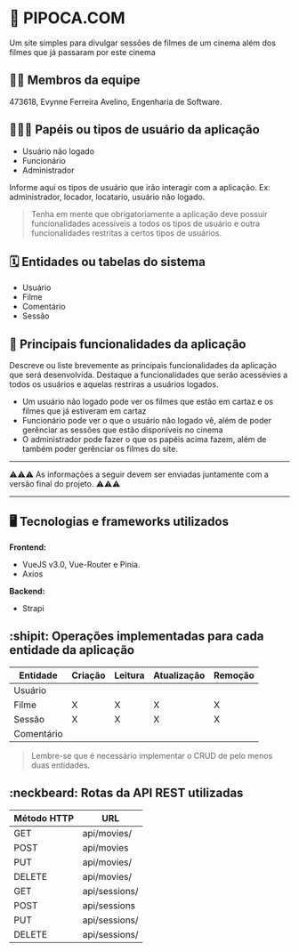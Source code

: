 # :checkered_flag: PIPOCA.COM

Um site simples para divulgar sessões de filmes de um cinema além dos filmes que já passaram por este cinema

## :technologist: Membros da equipe

473618, Evynne Ferreira Avelino, Engenharia de Software.

## :people_holding_hands: Papéis ou tipos de usuário da aplicação

- Usuário não logado
- Funcionário
- Administrador

Informe aqui os tipos de usuário que irão interagir com a aplicação. Ex: administrador, locador, locatario, usuário não logado.

> Tenha em mente que obrigatoriamente a aplicação deve possuir funcionalidades acessíveis a todos os tipos de usuário e outra funcionalidades restritas a certos tipos de usuários.

## :spiral_calendar: Entidades ou tabelas do sistema

- Usuário
- Filme
- Comentário
- Sessão

## :triangular_flag_on_post: Principais funcionalidades da aplicação

Descreve ou liste brevemente as principais funcionalidades da aplicação que será desenvolvida. Destaque a funcionalidades que serão acessévies a todos os usuários e aquelas restriras a usuários logados.

- Um usuário não logado pode ver os filmes que estão em cartaz e os filmes que já estiveram em cartaz
- Funcionário pode ver o que o usuário não logado vê, além de poder gerênciar as sessões que estão disponíveis no cinema
- O administrador pode fazer o que os papéis acima fazem, além de também poder gerênciar os filmes do site.

---

:warning::warning::warning: As informações a seguir devem ser enviadas juntamente com a versão final do projeto. :warning::warning::warning:

---

## :desktop_computer: Tecnologias e frameworks utilizados

**Frontend:**

- VueJS v3.0, Vue-Router e Pinia.
- Axios

**Backend:**

- Strapi

## :shipit: Operações implementadas para cada entidade da aplicação

| Entidade   | Criação | Leitura | Atualização | Remoção |
| ---------- | ------- | ------- | ----------- | ------- |
| Usuário    |         |         |             |         |
| Filme      | X       | X       | X           | X       |
| Sessão     | X       | X       | X           | X       |
| Comentário |         |         |             |         |

> Lembre-se que é necessário implementar o CRUD de pelo menos duas entidades.

## :neckbeard: Rotas da API REST utilizadas

| Método HTTP | URL           |
| ----------- | ------------- |
| GET         | api/movies/   |
| POST        | api/movies    |
| PUT         | api/movies/   |
| DELETE      | api/movies/   |
| GET         | api/sessions/ |
| POST        | api/sessions  |
| PUT         | api/sessions/ |
| DELETE      | api/sessions/ |
